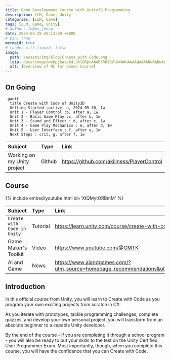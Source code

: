 ```yaml
---
title: Game Development Course with Unity3D Programming
description: LLM, Game, Unity
categories: [LLM, Game]
tags: [LLM, Game, Unity]
# author: foDev_jeong
date: 2024-05-29 20:13:00 +0800
# pin: true
mermaid: true
# render_with_liquid: false
image:
  path: /assets/img/blog/Create_with_Code.png
  lqip: data:image/webp;base64,UklGRpoAAABXRUJQVlA4WAoAAAAQAAAADwAABwAAQUxQSDIAAAARL0AmbZurmr57yyIiqE8oiG0bejIYEQTgqiDA9vqnsUSI6H+oAERp2HZ65qP/VIAWAFZQOCBCAAAA8AEAnQEqEAAIAAVAfCWkAALp8sF8rgRgAP7o9FDvMCkMde9PK7euH5M1m6VWoDXf2FkP3BqV0ZYbO6NA/VFIAAAA
  alt: [Overview of ML for Games Course]
---
```


## On Going 

```mermaid
 gantt
  title Create with Code of Unity3D
  Getting Started :active, a, 2024-05-30, 1w
  Unit 1 - Player Control :b, after a, 1w
  Unit 2 - Basic Game Play :c, after b, 1w
  Unit 3 - Sound and Effect : d, after c, 1w
  Unit 4 - Game Play Mechanics : e, after d, 1w
  Unit 5 - User Interface : f, after e, 1w
  Next Steps : crit, g, after f, 1w
```

| Subject | Type | Link|
| :--- | :--- | :--- |
| Working on my Unity project | Github | <https://github.com/akillness/PlayerControl> |


## Course

{% include embed/youtube.html id='XtQMytORBmM' %}


| Subject | Type | Link|
| :--- | :--- | :--- |
| `Create with Code in Unity` | Tutorial | <https://learn.unity.com/course/create-with-code> |
| Game Maker's Toolkit | Video | <https://www.youtube.com/@GMTK> |
| AI and Game | News | <https://www.aiandgames.com/?utm_source=homepage_recommendations&utm_campaign=872843> |



## Introduction

In this official course from Unity, you will learn to Create with Code as you program your own exciting projects from scratch in C#. 

As you iterate with prototypes, tackle programming challenges, complete quizzes, and develop your own personal project, you will transform from an absolute beginner to a capable Unity developer. 

By the end of the course - if you are completing it through a school program - you will also be ready to put your skills to the test on the Unity Certified User Programmer Exam. Most importantly, though, when you complete this course, you will have the confidence that you can Create with Code. 



<!-- <details markdown="1">
<summary style= "font-size:24px; line-height:24px; font-weight:bold; cursor:pointer;" > Translate to Korean </summary>

* * * 

## 내 가이드를 사용하여 다가오는 모든 트렌드를 따라잡으세요! 


</details> -->